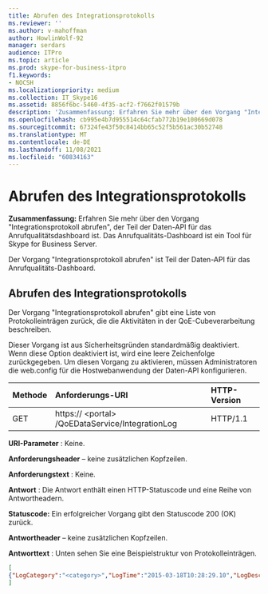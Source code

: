 ```yaml
---
title: Abrufen des Integrationsprotokolls
ms.reviewer: ''
ms.author: v-mahoffman
author: HowlinWolf-92
manager: serdars
audience: ITPro
ms.topic: article
ms.prod: skype-for-business-itpro
f1.keywords:
- NOCSH
ms.localizationpriority: medium
ms.collection: IT_Skype16
ms.assetid: 8856f6bc-5460-4f35-acf2-f7662f01579b
description: 'Zusammenfassung: Erfahren Sie mehr über den Vorgang "Integrationsprotokoll abrufen", der Teil der Daten-API für das Anrufqualitätsdashboard ist. Das Anrufqualitäts-Dashboard ist ein Tool für Skype for Business Server.'
ms.openlocfilehash: cb995e4b7d955514c64cfab772b19e100669d078
ms.sourcegitcommit: 67324fe43f50c8414bb65c52f5b561ac30b52748
ms.translationtype: MT
ms.contentlocale: de-DE
ms.lasthandoff: 11/08/2021
ms.locfileid: "60834163"
---
```

# <a name="get-integration-log"></a>Abrufen des Integrationsprotokolls
 
**Zusammenfassung:** Erfahren Sie mehr über den Vorgang "Integrationsprotokoll abrufen", der Teil der Daten-API für das Anrufqualitätsdashboard ist. Das Anrufqualitäts-Dashboard ist ein Tool für Skype for Business Server.
  
Der Vorgang "Integrationsprotokoll abrufen" ist Teil der Daten-API für das Anrufqualitäts-Dashboard.
  
## <a name="get-integration-log"></a>Abrufen des Integrationsprotokolls

Der Vorgang "Integrationsprotokoll abrufen" gibt eine Liste von Protokolleinträgen zurück, die die Aktivitäten in der QoE-Cubeverarbeitung beschreiben.
  
Dieser Vorgang ist aus Sicherheitsgründen standardmäßig deaktiviert. Wenn diese Option deaktiviert ist, wird eine leere Zeichenfolge zurückgegeben. Um diesen Vorgang zu aktivieren, müssen Administratoren die web.config für die Hostwebanwendung der Daten-API konfigurieren.
  

|Methode|**Anforderungs-URI**|**HTTP-Version**|
|:-----|:-----|:-----|
|GET  <br/> |https:// \<portal\> /QoEDataService/IntegrationLog  <br/> |HTTP/1.1  <br/> |
   
 **URI-Parameter** : Keine.
  
 **Anforderungsheader** – keine zusätzlichen Kopfzeilen.
  
 **Anforderungstext** : Keine.
  
 **Antwort** : Die Antwort enthält einen HTTP-Statuscode und eine Reihe von Antwortheadern.
  
 **Statuscode:** Ein erfolgreicher Vorgang gibt den Statuscode 200 (OK) zurück.
  
 **Antwortheader** – keine zusätzlichen Kopfzeilen.
  
 **Antworttext** : Unten sehen Sie eine Beispielstruktur von Protokolleinträgen.
  
```json
[
{"LogCategory":"<category>","LogTime":"2015-03-18T10:28:29.10","LogDescription":"<log description>"}
]
```


